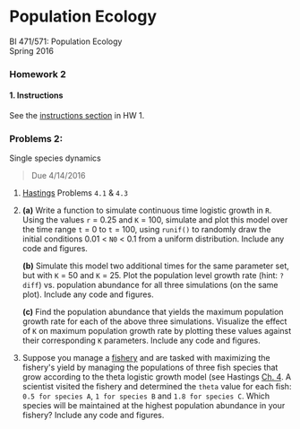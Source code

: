 # Population Ecology
BI 471/571:  Population Ecology     	
Spring 2016

### Homework 2

#### 1. Instructions
See the [instructions section](../hw1/hw1.md) in HW 1.

### Problems 2:
Single species dynamics

> Due 4/14/2016

1. [Hastings](../additional-readings) Problems `4.1` & `4.3`
 
2.  **(a)** Write a function to simulate continuous time logistic growth in `R`. Using the values `r` = 0.25 and `K` = 100, simulate and plot this model over the time range `t` = 0 to `t` = 100, using `runif()` to randomly draw the initial conditions 0.01 < `N0` < 0.1 from a uniform distribution. Include any code and figures.

	**(b)** Simulate this model two additional times for the same parameter set, but with `K` = 50 and `K` = 25. Plot the population level growth rate (hint: `?diff`) vs. population abundance for all three simulations (on the same plot). Include any code and figures.
	
	**(c)** Find the population abundance that yields the maximum population growth rate for each of the above three simulations. Visualize the effect of `K` on maximum population growth rate by plotting these values against their corresponding `K` parameters. Include any code and figures.

3.	Suppose you manage a [fishery](https://en.wikipedia.org/wiki/Fishery) and are tasked with maximizing the fishery's yield by managing the populations of three fish species that grow according to the theta logistic growth model (see Hastings [Ch. 4]((../additional-readings)). A scientist visited the fishery and determined the `theta` value for each fish:  `0.5 for species A`, `1 for species B` and `1.8 for species C`. Which species will be maintained at the highest population abundance in your fishery? Include any code and figures.

